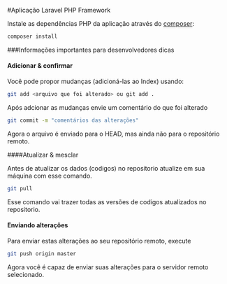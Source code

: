 #Aplicação Laravel PHP Framework

Instale as dependências PHP da aplicação através do [composer](https://getcomposer.org/):

```bash
composer install
```

###Informações importantes para desenvolvedores dicas

#### Adicionar & confirmar
Você pode propor mudanças (adicioná-las ao Index) usando:

```bash
git add <arquivo que foi alterado> ou git add .
```
Após adcionar as mudanças envie um comentário do que foi alterado

```bash
git commit -m "comentários das alterações"
```
Agora o arquivo é enviado para o HEAD, mas ainda não para o repositório remoto.

####Atualizar & mesclar

Antes de atualizar os dados (codigos) no repositorio atualize em sua máquina com esse comando.

```bash
git pull

```
Esse comando vai trazer todas as versões de codigos atualizados no repositorio.

#### Enviando alterações

Para enviar estas alterações ao seu repositório remoto, execute

```bash
git push origin master
```
Agora você é capaz de enviar suas alterações para o servidor remoto selecionado.
